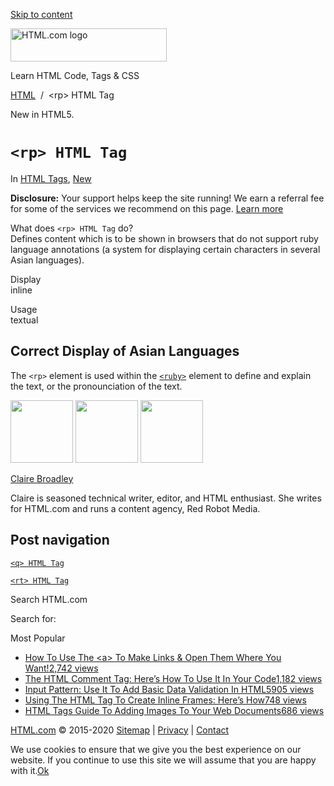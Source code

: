 <a href="#site-main" class="skip-link screen-reader-text">Skip to content</a>

<img src="https://html.com/wp-content/uploads/html-com-logo.png" alt="HTML.com logo" class="custom-logo sp-no-webp" srcset="https://html.com/wp-content/uploads/html-com-logo.png" width="250" height="53" />

[](https://html.com/)

Learn HTML Code, Tags & CSS

[HTML](https://html.com/)  /  &lt;rp&gt; HTML Tag

New in HTML5.

`<rp> HTML Tag`
===============

In <span class="post-meta-category">[HTML Tags](https://html.com/tags/), [New](https://html.com/new/)</span>

**Disclosure:** Your support helps keep the site running! We earn a referral fee for some of the services we recommend on this page. [Learn more](https://html.com/disclosure/)

What does `<rp> HTML Tag` do?  
Defines content which is to be shown in browsers that do not support ruby language annotations (a system for displaying certain characters in several Asian languages).

Display  
inline

Usage  
textual

<span class="underline"></span>

Correct Display of Asian Languages
----------------------------------

The `<rp>` element is used within the [`<ruby>`](https://html.com/tags/ruby/) element to define and explain the text, or the pronounciation of the text.

<img src="http://html.com/wp-content/plugins/a3-lazy-load/assets/images/lazy_placeholder.gif" class="lazy lazy-hidden avatar avatar-100 photo" width="100" height="100" />

<img src="http://html.com/wp-content/plugins/a3-lazy-load/assets/images/lazy_placeholder.gif" class="lazy lazy-hidden avatar avatar-100 photo" width="100" height="100" />

<img src="https://secure.gravatar.com/avatar/19acdfaa8761aac8a56ea06794f3dc88?s=100&amp;d=mm&amp;r=g" class="avatar avatar-100 photo" srcset="https://secure.gravatar.com/avatar/19acdfaa8761aac8a56ea06794f3dc88?s=200&amp;d=mm&amp;r=g 2x" width="100" height="100" />

[Claire Broadley](https://html.com/author/claire/)

<span class="fn">Claire is seasoned technical writer, editor, and HTML enthusiast. She writes for HTML.com and runs a content agency, Red Robot Media.</span>

<span id="tho-end-content" style="display: block; visibility: hidden;"></span>

Post navigation
---------------

[<span class="nav-link-label"><span class="genericon genericon-previous"></span></span>`<q> HTML Tag`](https://html.com/tags/q/)

[`<rt> HTML Tag`<span class="nav-link-label"><span class="genericon genericon-next"></span></span>](https://html.com/tags/rt/)

Search HTML.com

<span class="screen-reader-text">Search for:</span>

Most Popular

-   <a href="https://html.com/attributes/a-target/" class="popular_posts_bars_link">How To Use The &lt;a&gt; To Make Links &amp; Open Them Where You Want!</a><span class="popular_posts_bars_comment_count_hold"><a href="https://html.com/attributes/a-target/#comments" class="popular_posts_bars_comment_count">2,742 views</a><span class="popular_posts_bars_comment_count_triangle"></span></span>
-   <a href="https://html.com/tags/comment-tag/" class="popular_posts_bars_link">The HTML Comment Tag: Here’s How To Use It In Your Code</a><span class="popular_posts_bars_comment_count_hold"><a href="https://html.com/tags/comment-tag/#comments" class="popular_posts_bars_comment_count">1,182 views</a><span class="popular_posts_bars_comment_count_triangle"></span></span>
-   <a href="https://html.com/attributes/input-pattern/" class="popular_posts_bars_link">Input Pattern: Use It To Add Basic Data Validation In HTML5</a><span class="popular_posts_bars_comment_count_hold"><a href="https://html.com/attributes/input-pattern/#comments" class="popular_posts_bars_comment_count">905 views</a><span class="popular_posts_bars_comment_count_triangle"></span></span>
-   <a href="https://html.com/tags/iframe/" class="popular_posts_bars_link">Using The HTML Tag To Create Inline Frames: Here’s How</a><span class="popular_posts_bars_comment_count_hold"><a href="https://html.com/tags/iframe/#comments" class="popular_posts_bars_comment_count">748 views</a><span class="popular_posts_bars_comment_count_triangle"></span></span>
-   <a href="https://html.com/tags/img/" class="popular_posts_bars_link">HTML Tags Guide To Adding Images To Your Web Documents</a><span class="popular_posts_bars_comment_count_hold"><a href="https://html.com/tags/img/#comments" class="popular_posts_bars_comment_count">686 views</a><span class="popular_posts_bars_comment_count_triangle"></span></span>

[HTML.com](https://html.com/) © 2015-2020 [Sitemap](https://html.com/sitemap/) | [Privacy](https://html.com/privacy/) | [Contact](https://html.com/contact/)

<span id="cn-notice-text" class="cn-text-container">We use cookies to ensure that we give you the best experience on our website. If you continue to use this site we will assume that you are happy with it.</span><span id="cn-notice-buttons" class="cn-buttons-container"><a href="#" id="cn-accept-cookie" class="cn-set-cookie cn-button bootstrap button">Ok</a></span><a href="javascript:void(0);" id="cn-close-notice" class="cn-close-icon"></a>
